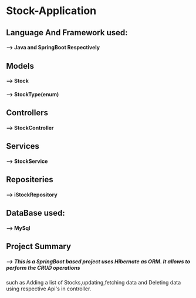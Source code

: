 # Stock-Application
## Language And Framework used:
#### --> Java and SpringBoot Respectively

## Models
#### --> Stock
#### --> StockType(enum)


## Controllers
#### --> StockController

## Services
#### --> StockService

## Repositeries
#### --> iStockRepository

## DataBase used:
#### --> MySql

## Project Summary
##### --> This is a SpringBoot based project uses Hibernate as ORM. It allows to perform the CRUD operations 
   such as Adding a list of Stocks,updating,fetching data and Deleting data using respective Api's in controller. 
